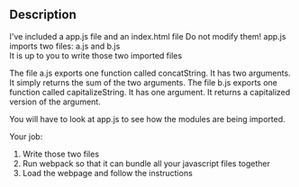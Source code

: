 ## Description
I've included a app.js file and an index.html file
Do not modify them!
app.js imports two files: a.js and b.js  
It is up to you to write those two imported files

The file a.js exports one function called concatString. It has two arguments. It simply returns the sum of the two arguments.
The file b.js exports one function called capitalizeString. It has one argument. It returns a capitalized version of the argument.

You will have to look at app.js to see how the modules are being imported.

Your job: 
1. Write those two files
2. Run webpack so that it can bundle all your javascript files together
3. Load the webpage and follow the instructions
